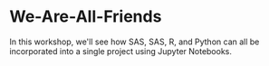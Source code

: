 # We-Are-All-Friends
In this workshop, we'll see how SAS, SAS, R, and Python can all be incorporated into a single project using Jupyter Notebooks.
